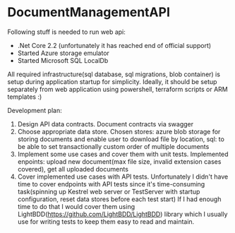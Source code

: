 # DocumentManagementAPI

Following stuff is needed to run web api:
- .Net Core 2.2 (unfortunately it has reached end of official support)
- Started Azure storage emulator
- Started Microsoft SQL LocalDb

All required infrastructure(sql database, sql migrations, blob container) is setup during application startup for simplicity.
Ideally, it should be setup separately from web application using powershell, terraform scripts or ARM templates :)

Development plan: 
1. Design API data contracts. Document contracts via swagger 
2. Choose appropriate data store. Chosen stores: azure blob storage for storing documents and enable user to download file by location, sql: to be able to set transactionally custom order of multiple documents 
3. Implement some use cases and cover them with unit tests. Implemented enpoints: upload new document(max file size, invalid extension cases covered), get all uploaded documents
4. Cover implemented use cases with API tests. Unfortunately I didn't have time to cover endpoints with API tests since it's time-consuming task(spinning up Kestrel web server or TestServer with startup configuration, reset data stores before each test start)
If I had enough time to do that I would cover them using LightBDD(https://github.com/LightBDD/LightBDD) library which I usually use for writing tests to keep them easy to read and maintain.
